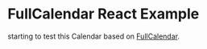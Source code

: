 # FullCalendar React Example

starting to test this Calendar based on <a href="fullcalendar.io/docs/react">FullCalendar</a>.
